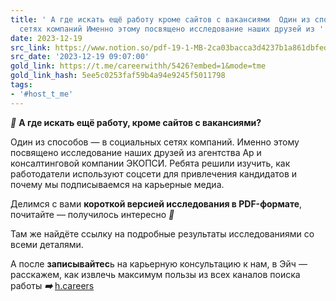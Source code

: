 ```yaml
---
title: ' А где искать ещё работу кроме сайтов с вакансиями  Один из способов  в социальных
  сетях компаний Именно этому посвящено исследование наших друзей из '
date: 2023-12-19
src_link: https://www.notion.so/pdf-19-1-MB-2ca03bacca3d4237b1a861dbfed7925e
src_date: '2023-12-19 09:07:00'
gold_link: https://t.me/careerwithh/5426?embed=1&mode=tme
gold_link_hash: 5ee5c0253faf59b4a94e9245f5011798
tags:
- '#host_t_me'
---
```


***🌸*** **А где искать ещё работу, кроме сайтов с вакансиями?**  
  
Один из способов — в социальных сетях компаний. Именно этому посвящено исследование наших друзей из агентства Ар и консалтинговой компании ЭКОПСИ. Ребята решили изучить, как работодатели используют соцсети для привлечения кандидатов и почему мы подписываемся на карьерные медиа.  
  
Делимся с вами **короткой версией исследования в PDF-формате**, почитайте — получилось интересно ***👀***   
  
Там же найдёте ссылку на подробные результаты исследованиями со всеми деталями.  
  
А после **записывайтес**ь на карьерную консультацию к нам, в Эйч — расскажем, как извлечь максимум пользы из всех каналов поиска работы ***➡️*** [h.careers](https://x.h.careers/giftcards?utm_source=tg_h&utm_medium=post&utm_campaign=11.12)